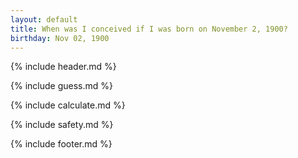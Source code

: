 ```yaml
---
layout: default
title: When was I conceived if I was born on November 2, 1900?
birthday: Nov 02, 1900
---
```


{% include header.md %}

{% include guess.md %}

{% include calculate.md %}

{% include safety.md %}

{% include footer.md %}



